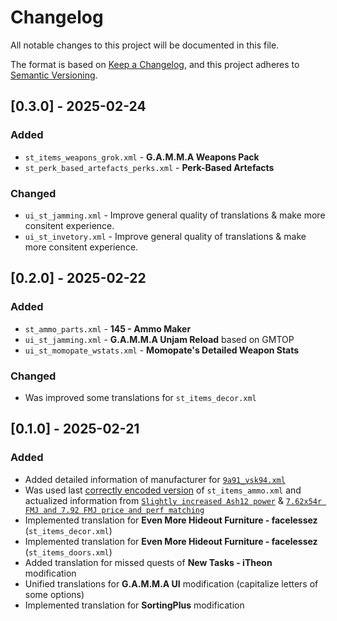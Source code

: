 # Changelog
All notable changes to this project will be documented in this file.

The format is based on [Keep a Changelog](https://keepachangelog.com/en/1.0.0/),
and this project adheres to [Semantic Versioning](https://semver.org/spec/v2.0.0.html).

<!--
Recommendation: for ease of reading, use the following order:
- Added
- Changed
- Deprecated
- Removed
- Fixed
- Security
-->

## [0.3.0] - 2025-02-24
### Added
- `st_items_weapons_grok.xml` - **G.A.M.M.A Weapons Pack**
- `st_perk_based_artefacts_perks.xml` - **Perk-Based Artefacts**

### Changed
- `ui_st_jamming.xml` - Improve general quality of translations & make more consitent experience.
- `ui_st_invetory.xml` - Improve general quality of translations & make more consitent experience.

## [0.2.0] - 2025-02-22
### Added
- `st_ammo_parts.xml` - **145 - Ammo Maker**
- `ui_st_jamming.xml` - **G.A.M.M.A Unjam Reload** based on GMTOP
- `ui_st_momopate_wstats.xml` - **Momopate's Detailed Weapon Stats**

### Changed
- Was improved some translations for `st_items_decor.xml`

## [0.1.0] - 2025-02-21
### Added
- Added detailed information of manufacturer for [`9a91_vsk94.xml`](https://www.moddb.com/mods/stalker-anomaly/addons/9a91-and-vsk-94-reanimation)
- Was used last [correctly encoded version](https://github.com/Grokitach/Stalker_GAMMA/commit/f628ac95ea6e93bf3d283a931f81b6193f5d6fe9) of `st_items_ammo.xml` and actualized information from [`Slightly increased Ash12 power`](https://github.com/Grokitach/Stalker_GAMMA/commit/5839a019691fffe7276b09805d00817a4861542c) & [`7.62x54r FMJ and 7.92 FMJ price and perf matching`](https://github.com/Grokitach/Stalker_GAMMA/commit/88dae6f58a5b8020a92d4567909a8c1e9511f909)
- Implemented translation for **Even More Hideout Furniture - facelessez** (`st_items_decor.xml`)
- Implemented translation for **Even More Hideout Furniture - facelessez** (`st_items_doors.xml`)
- Added translation for missed quests of **New Tasks - iTheon** modification
- Unified translations for **G.A.M.M.A UI** modification (capitalize letters of some options)
- Implemented translation for **SortingPlus** modification
